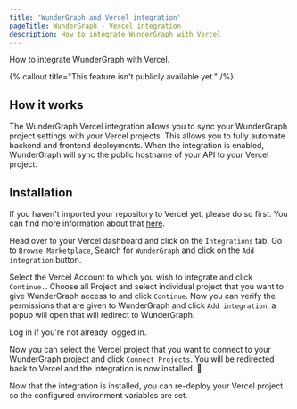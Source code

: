 ```yaml
---
title: 'WunderGraph and Vercel integration'
pageTitle: WunderGraph - Vercel integration
description: How to integrate WunderGraph with Vercel
---
```


How to integrate WunderGraph with Vercel.

{% callout title="This feature isn't publicly available yet." /%}

## How it works

The WunderGraph Vercel integration allows you to sync your WunderGraph project settings with your Vercel projects.
This allows you to fully automate backend and frontend deployments. When the integration is enabled, WunderGraph will sync the public hostname of your API to your Vercel project.

## Installation

If you haven't imported your repository to Vercel yet, please do so first. You can find more information about that [here](https://vercel.com/docs/git-integrations).

Head over to your Vercel dashboard and click on the `Integrations` tab. Go to `Browse Marketplace`, Search for `WunderGraph` and click on the `Add integration` button.

Select the Vercel Account to which you wish to integrate and click `Continue.`. Choose all Project and select individual project that you want to give WunderGraph access to and click `Continue`.
Now you can verify the permissions that are given to WunderGraph and click `Add integration`, a popup will open that will redirect to WunderGraph.

Log in if you're not already logged in.

Now you can select the Vercel project that you want to connect to your WunderGraph project and click `Connect Projects`. You will be redirected back to Vercel and the integration is now installed. 🥳

Now that the integration is installed, you can re-deploy your Vercel project so the configured environment variables are set.
